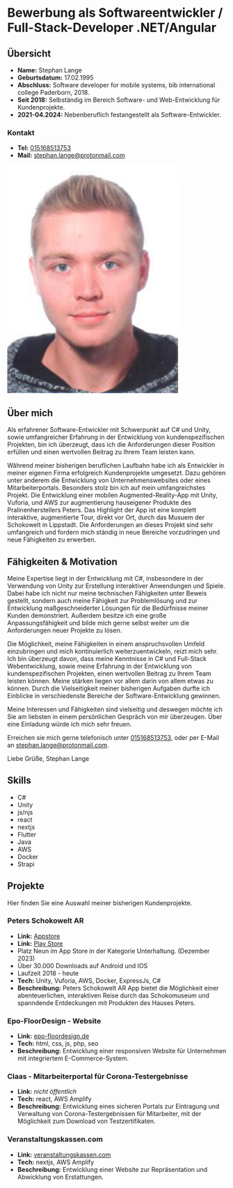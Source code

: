 # Bewerbung als Softwareentwickler / Full-Stack-Developer .NET/Angular

## Übersicht

- **Name:** Stephan Lange
- **Geburtsdatum:** 17.02.1995
- **Abschluss:** Software developer for mobile systems, bib international college Paderborn, 2018.
- **Seit 2018:** Selbständig im Bereich Software- und Web-Entwicklung für Kundenprojekte.
- **2021-04.2024:** Nebenberuflich festangestellt als Software-Entwickler.

### Kontakt

- **Tel:** [015168513753](tel:015168513753)
- **Mail:** [stephan.lange@protonmail.com](mailto:stephan.lange@protonmail.com])

![Profilbild](/assets/imgs/0001.png "Profilbild")

## Über mich

Als erfahrener Software-Entwickler mit Schwerpunkt auf C# und Unity, sowie umfangreicher Erfahrung in der Entwicklung von kundenspezifischen Projekten, bin ich überzeugt, dass ich die Anforderungen dieser Position erfüllen und einen wertvollen Beitrag zu Ihrem Team leisten kann.

Während meiner bisherigen beruflichen Laufbahn habe ich als Entwickler in meiner eigenen Firma erfolgreich Kundenprojekte umgesetzt. Dazu gehören unter anderem die Entwicklung von Unternehmenswebsites oder eines Mitarbeiterportals.
Besonders stolz bin ich auf mein umfangreichstes Projekt. Die Entwicklung einer mobilen Augmented-Reality-App mit Unity, Vuforia, und AWS zur augmentierung hauseigener Produkte des Pralinenherstellers Peters.
Das Highlight der App ist eine komplett interaktive, augmentierte Tour, direkt vor Ort, durch das Musuem der Schokowelt in Lippstadt.
Die Anforderungen an dieses Projekt sind sehr umfangreich und fordern mich ständig in neue Bereiche vorzudringen und neue Fähigkeiten zu erwerben.

## Fähigkeiten & Motivation

Meine Expertise liegt in der Entwicklung mit C#, insbesondere in der Verwendung von Unity zur Erstellung interaktiver Anwendungen und Spiele. Dabei habe ich nicht nur meine technischen Fähigkeiten unter Beweis gestellt, sondern auch meine Fähigkeit zur Problemlösung und zur Entwicklung maßgeschneiderter Lösungen für die Bedürfnisse meiner Kunden demonstriert.
Außerdem besitze ich eine große Anpassungsfähigkeit und bilde mich gerne selbst weiter um die Anforderungen neuer Projekte zu lösen.

Die Möglichkeit, meine Fähigkeiten in einem anspruchsvollen Umfeld einzubringen und mich kontinuierlich weiterzuentwickeln, reizt mich sehr. Ich bin überzeugt davon, dass meine Kenntnisse in C# und Full-Stack Webentwicklung, sowie meine Erfahrung in der Entwicklung von kundenspezifischen Projekten, einen wertvollen Beitrag zu Ihrem Team leisten können. Meine stärken liegen vor allem darin von allem etwas zu können. Durch die Vielseitigkeit meiner bisherigen Aufgaben durfte ich Einblicke in verschiedenste Bereiche der Software-Entwicklung gewinnen.

Meine Interessen und Fähigkeiten sind vielseitig und deswegen möchte ich Sie am liebsten in einem persönlichen Gespräch von mir überzeugen. Über eine Einladung würde ich mich sehr freuen.

Erreichen sie mich gerne telefonisch unter [015168513753](tel:015168513753), oder per E-Mail an [stephan.lange@protonmail.com](mailto:stephan.lange@protonmail.com]).

Liebe Grüße,
Stephan Lange

## Skills

- C#
- Unity
- js/njs
- react
- nextjs
- Flutter
- Java
- AWS
- Docker
- Strapi

## Projekte

Hier finden Sie eine Auswahl meiner bisherigen Kundenprojekte.

### Peters Schokowelt AR

- **Link:** [Appstore](https://apps.apple.com/de/app/schokowelt/id1450756486)
- **Link:** [Play Store](https://play.google.com/store/apps/details?id=com.werkzeichen.Schokowelt&hl=de&gl=US&pli=1)
- Platz Neun im App Store in der Kategorie Unterhaltung. (Dezember 2023)
- Über 30.000 Downloads auf Android und IOS
- Laufzeit 2018 - heute
- **Tech:** Unity, Vuforia, AWS, Docker, ExpressJs, C#
- **Beschreibung:** Peters Schokowelt AR App bietet die Möglichkeit einer abenteuerlichen, interaktiven Reise durch das Schokomuseum und spanndende Entdeckungen mit Produkten des Hauses Peters.

### Epo-FloorDesign - Website

- **Link:** [epo-floordesign.de](https://epo-floordesign.de)
- **Tech:** html, css, js, php, seo
- **Beschreibung:** Entwicklung einer responsiven Website für Unternehmen mit integriertem E-Commerce-System.

### Claas - Mitarbeiterportal für Corona-Testergebnisse

- **Link:** _nicht öffentlich_
- **Tech:** react, AWS Amplify
- **Beschreibung:** Entwicklung eines sicheren Portals zur Eintragung und Verwaltung von Corona-Testergebnissen für Mitarbeiter, mit der Möglichkeit zum Download von Testzertifikaten.

### Veranstaltungskassen.com

- **Link:** [veranstaltungskassen.com](https://veranstaltungskassen.com)
- **Tech:** nextjs, AWS Amplify
- **Beschreibung:** Entwicklung einer Website zur Repräsentation und Abwicklung von Erstattungen.
